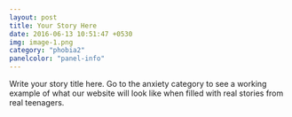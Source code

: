 ```yaml
---
layout: post
title: Your Story Here
date: 2016-06-13 10:51:47 +0530
img: image-1.png
category: "phobia2"
panelcolor: "panel-info"
---
```

Write your story title here. Go to the anxiety category to see a working example of what our website will look like when filled with real stories from real teenagers. 
